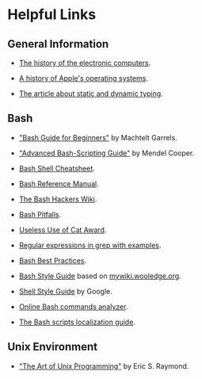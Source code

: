 # Helpful Links

## General Information

* [The history of the electronic computers](https://technicshistory.com/2017/08/29/the-electronic-computers-part-1-prologue).

* [A history of Apple's operating systems](http://web.archive.org/web/20180702193510/http://kernelthread.com/publications/appleoshistory/).

* [The article about static and dynamic typing](https://www.destroyallsoftware.com/compendium/types?share_key=baf6b67369843fa2).

## Bash

* ["Bash Guide for Beginners"](https://tldp.org/LDP/Bash-Beginners-Guide/html/) by Machtelt Garrels.

* ["Advanced Bash-Scripting Guide"](http://tldp.org/LDP/abs/html) by Mendel Cooper.

* [Bash Shell Cheatsheet](https://github.com/NisreenFarhoud/Bash-Cheatsheet).

* [Bash Reference Manual](https://www.gnu.org/software/bash/manual/html_node/index.html#SEC_Contents).

* [The Bash Hackers Wiki](https://wiki.bash-hackers.org).

* [Bash Pitfalls](http://mywiki.wooledge.org/BashPitfalls).

* [Useless Use of Cat Award](http://www.smallo.ruhr.de/award.html).

* [Regular expressions in grep with examples](https://www.cyberciti.biz/faq/grep-regular-expressions/).

* [Bash Best Practices](http://mywiki.wooledge.org/BashGuide/Practices).

* [Bash Style Guide](https://github.com/bahamas10/bash-style-guide) based on [mywiki.wooledge.org](http://mywiki.wooledge.org).

* [Shell Style Guide](https://google.github.io/styleguide/shellguide.html) by Google.

* [Online Bash commands analyzer](https://explainshell.com/#).

* [The Bash scripts localization guide](https://mywiki.wooledge.org/BashFAQ/098).

## Unix Environment

* ["The Art of Unix Programming"](http://www.catb.org/~esr/writings/taoup) by Eric S. Raymond.
